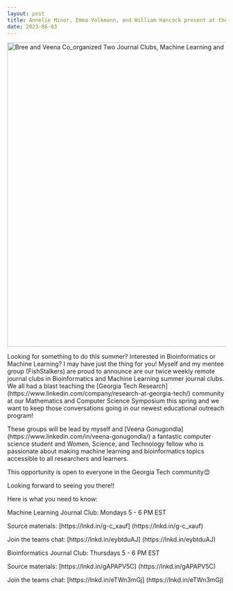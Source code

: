```yaml
---
layout: post
title: Annelie Minor, Emma Volkmann, and William Hancock present at the Undergraduate Research Symposium
date: 2023-06-03
---
```

<img src="https://media.licdn.com/dms/image/D5622AQEv-Qhx6VQiNw/feedshare-shrink_2048_1536/0/1686353731184?e=1690416000&v=beta&t=5hnJU6439WZi2nnUX2tszt2sNdytdeVzJMKGe-gXVEo" 
alt="Bree and Veena Co_organized Two Journal Clubs, Machine Learning and Bioinformatics"
     width=700>   
<p>Looking for something to do this summer? Interested in Bioinformatics or Machine Learning? I may have just the thing for you!
Myself and my mentee group (FishStalkers) are proud to announce are our twice weekly remote journal clubs in Bioinformatics and Machine Learning summer journal clubs. We all had a blast teaching the [Georgia Tech Research] (https://www.linkedin.com/company/research-at-georgia-tech/) community at our Mathematics and Computer Science Symposium this spring and we want to keep those conversations going in our newest educational outreach program!</p>
<p>These groups will be lead by myself and [Veena Gonugondla] (https://www.linkedin.com/in/veena-gonugondla/) a fantastic computer science student and Women, Science, and Technology fellow who is passionate about making machine learning and bioinformatics topics accessible to all researchers and learners.</p>
<p>This opportunity is open to everyone in the Georgia Tech community😊
<p>Looking forward to seeing you there!!</p>

<p>Here is what you need to know:</p>

<p>Machine Learning Journal Club: Mondays 5 - 6 PM EST </p>
<p>Source materials: [https://lnkd.in/g-c_xauf] (https://lnkd.in/g-c_xauf) </p>
<p>Join the teams chat: [https://lnkd.in/eybtduAJ] (https://lnkd.in/eybtduAJ) </p>

<p>Bioinformatics Journal Club: Thursdays 5 - 6 PM EST </p>
<p>Source materials: [https://lnkd.in/gAPAPV5C] (https://lnkd.in/gAPAPV5C) </p>
<p>Join the teams chat: [https://lnkd.in/eTWn3mGj] (https://lnkd.in/eTWn3mGj) </p>
